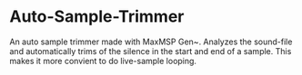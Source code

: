 # Auto-Sample-Trimmer
An auto sample trimmer made with MaxMSP Gen~. Analyzes the sound-file and automatically trims of the silence in the start and end of a sample. This makes it more convient to do live-sample looping.
